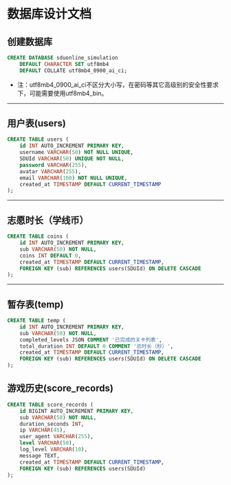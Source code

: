 # 数据库设计文档

## 创建数据库

```sql
CREATE DATABASE sduonline_simulation
    DEFAULT CHARACTER SET utf8mb4
    DEFAULT COLLATE utf8mb4_0900_ai_ci;
```

- 注：utf8mb4_0900_ai_ci不区分大小写，在密码等其它高级别的安全性要求下，可能需要使用utf8mb4_bin。

---

## 用户表(users)

```sql
CREATE TABLE users (
    id INT AUTO_INCREMENT PRIMARY KEY,
    username VARCHAR(50) NOT NULL UNIQUE,
    SDUId VARCHAR(50) UNIQUE NOT NULL,
    password VARCHAR(255),
    avatar VARCHAR(255),
    email VARCHAR(100) NOT NULL UNIQUE,
    created_at TIMESTAMP DEFAULT CURRENT_TIMESTAMP
);
```

---

## 志愿时长（学线币）

```sql
CREATE TABLE coins (
    id INT AUTO_INCREMENT PRIMARY KEY,
    sub VARCHAR(50) NOT NULL,
    coins INT DEFAULT 0,
    created_at TIMESTAMP DEFAULT CURRENT_TIMESTAMP,
    FOREIGN KEY (sub) REFERENCES users(SDUId) ON DELETE CASCADE
);
```

---

## 暂存表(temp)

```sql
CREATE TABLE temp (
    id INT AUTO_INCREMENT PRIMARY KEY,
    sub VARCHAR(50) NOT NULL,
    completed_levels JSON COMMENT '已完成的关卡列表',
    total_duration INT DEFAULT 0 COMMENT '总时长（秒）',
    created_at TIMESTAMP DEFAULT CURRENT_TIMESTAMP,
    FOREIGN KEY (sub) REFERENCES users(SDUId) ON DELETE CASCADE
);
```

## 游戏历史(score_records)

```sql
CREATE TABLE score_records (
    id BIGINT AUTO_INCREMENT PRIMARY KEY,
    sub VARCHAR(50) NOT NULL,
    duration_seconds INT,
    ip VARCHAR(45),
    user_agent VARCHAR(255),
    level VARCHAR(50),
    log_level VARCHAR(10),
    message TEXT,
    created_at TIMESTAMP DEFAULT CURRENT_TIMESTAMP,
    FOREIGN KEY (sub) REFERENCES users(SDUId)
);
```

